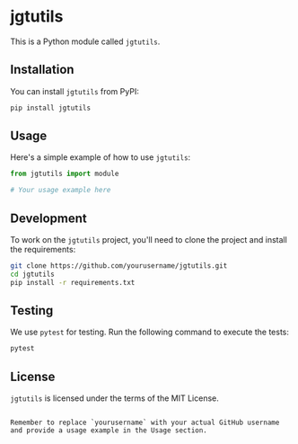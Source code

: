 # jgtutils

This is a Python module called `jgtutils`.

## Installation

You can install `jgtutils` from PyPI:

```bash
pip install jgtutils
```

## Usage

Here's a simple example of how to use `jgtutils`:

```python
from jgtutils import module

# Your usage example here
```

## Development

To work on the `jgtutils` project, you'll need to clone the project and install the requirements:

```bash
git clone https://github.com/yourusername/jgtutils.git
cd jgtutils
pip install -r requirements.txt
```

## Testing

We use `pytest` for testing. Run the following command to execute the tests:

```bash
pytest
```

## License

`jgtutils` is licensed under the terms of the MIT License.
```

Remember to replace `yourusername` with your actual GitHub username and provide a usage example in the Usage section.